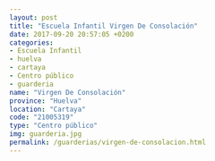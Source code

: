 ```yaml
---
layout: post
title: "Escuela Infantil Virgen De Consolación"
date: 2017-09-20 20:57:05 +0200
categories:
- Escuela Infantil
- huelva
- cartaya
- Centro público
- guarderia
name: "Virgen De Consolación"
province: "Huelva"
location: "Cartaya"
code: "21005319"
type: "Centro público"
img: guarderia.jpg
permalink: /guarderias/virgen-de-consolacion.html
---
```

